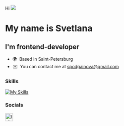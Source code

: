 Hi ![](https://user-images.githubusercontent.com/18350557/176309783-0785949b-9127-417c-8b55-ab5a4333674e.gif)
<h1 align="left"> My name is Svetlana</h1>

I'm frontend-developer
------------------

* 🌍  Based in Saint-Petersburg
* ✉️  You can contact me at [spodgainova@gmail.com](mailto:spodgainova@gmail.com)


### Skills

[![My Skills](https://skillicons.dev/icons?i=js,ts,html,css,sass,react,redux,vite,webpack,jest,cypress,figma,git,docker)](https://skillicons.dev)


### Socials

  <a href="https://t.me/SvetlanaPodgainova" target="_blank">
    <img src="https://img.shields.io/static/v1?message=Telegram&logo=telegram&label=&color=2CA5E0&logoColor=white&labelColor=&style=for-the-badge" height="25" alt="telegram logo"  />
  </a>
